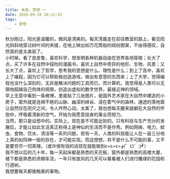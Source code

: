```yaml
---
title: 未来，梦想·一
date: 2019-09-28 10:12:33
tags: 
    - 梦想
---
```

秋分刚过，阳光是温暖的，微风是清爽的。每天清晨走在前往教室的路上，看见阳光斜斜地穿过树叶间的夹缝，在地上映出如万花筒般的缤纷图案，不由得感叹，自然真的是太美丽了。  
小时候，看了皮皮鲁，喜欢科学，想发明各种机器自由在世界各地穿梭；长大了点，买了许多在自然中探险的漫画书，喜欢上自然中奇异的地形、生物、风景；又长大了点，喜欢上了哲学，思考我的思想是什么、理性是什么；到上了高中，喜欢上了编程，因为它可以帮助我创造游戏，做出有意思的东西来；上了大学，觉得编程也没什么深刻的，无非是解决问题的工具而已。而计算机，我觉得是人类可以无限地超越自己肉体的局限，创造出虚拟的数字世界，最接近神的领域。  
早上无意中看到一条微博，里面贴了几张图片，是国外艺术家在大自然中建造的小房子，窗外就是连绵不绝的山脉、幽深的峡谷、浸在雾气中的森林，通透的落地窗让自然仅在咫尺之间，令人怦然心动。太美了，我也想每天醒来就躺在大自然的怀抱中，呼吸着清新的空气，开始为我愿意投身的事业而努力。  
当然，那只是设想中的。实际上，现在是不可能达到的。只有科技与生产充分的发展后，才能让如此生活真正称得上是神仙的生活而不是作秀。例如网络、电力、蚊虫、食物、饮水、清洁等一系列问题，若有一天，人类的科技能让人在一亩三分地上真的如同神一般的存在，才可能实现。而这想想，并不是什么不可能的事，又不是要穷尽一切真理。（或许很有钱的话现在就能做到ε=ε=ε=┏(゜ロ゜;)┛）  
我不想以后的几十年，每一天起床都是熟悉的天花板，窗外都是熟悉的高楼大厦，楼下都是熟悉的浓稠车流，一年只有放风的几天可以看看被人们进行雕琢的花园和行道树。  
我想要每天都接触美的事物。  